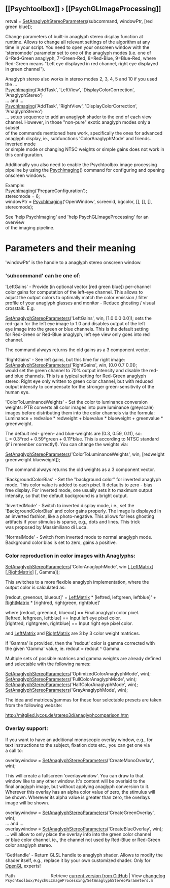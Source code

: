 ## [[Psychtoolbox]] &#8250; [[PsychGLImageProcessing]]

retval = [SetAnaglyphStereoParameters](SetAnaglyphStereoParameters)(subcommand, windowPtr, [red green blue]);  
  
Change parameters of built-in anaglyph stereo display function at  
runtime. Allows to change all relevant settings of the algorithm at any  
time in your script. You need to open your onscreen window with the  
'stereomode' parameter set to one of the anaglyph modes (i.e. one of  
6=Red-Green anaglyph, 7=Green-Red, 8=Red-Blue, 9=Blue-Red, where  
Red-Green means "Left eye displayed in red channel, right eye displayed  
in green channel").  
  
Anaglyph stereo also works in stereo modes 2, 3, 4, 5 and 10 if you used  
the ...  
[PsychImaging](PsychImaging)('AddTask', 'LeftView', 'DisplayColorCorrection', 'AnaglyphStereo')  
... and ...  
[PsychImaging](PsychImaging)('AddTask', 'RightView', 'DisplayColorCorrection', 'AnaglyphStereo')  
... setup sequence to add an anaglyph shader to the end of each view  
channel. However, in those "non-pure" exotic anaglyph modes only a subset  
of the commands mentioned here work, specifically the ones for advanced  
anaglyph display, ie., subfunctions 'ColorAnaglyphMode' and friends. Inverted mode  
or simple mode or changing NTSC weights or simple gains does not work in  
this configuration.  
  
Additionally you also need to enable the Psychtoolbox image processing  
pipeline by using the [PsychImaging](PsychImaging)() command for configuring and opening  
onscreen windows.  
  
Example:  
[PsychImaging](PsychImaging)('PrepareConfiguration');  
stereomode = 6;  
windowPtr = [PsychImaging](PsychImaging)('OpenWindow', screenid, bgcolor, [], [], [], stereomode);  
  
See 'help PsychImaging' and 'help PsychGLImageProcessing' for an overview  
of the imaging pipeline.  
  
# Parameters and their meaning  
  
'windowPtr' is the handle to a anaglyph stereo onscreen window.  
  
### 'subcommand' can be one of:  
  
'LeftGains' - Provide (in optional vector [red green blue]) per-channel  
color gains for computation of the left-eye channel. This allows to  
adjust the output colors to optimally match the color emission / filter  
profile of your anaglyph glasses and monitor - Reduce ghosting / visual  
crosstalk. E.g.  
  
[SetAnaglyphStereoParameters](SetAnaglyphStereoParameters)('LeftGains', win, [1.0 0.0 0.0]); sets the  
red-gain for the left eye image to 1.0 and disables output of the left  
eye image into the green or blue channels. This is the default setting  
for Red-Green or Red-Blue anaglyph, left eye view only goes into red  
channel.  
  
The command always returns the old gains as a 3 component vector.  
  
'RightGains' - See left gains, but this time for right image:  
[SetAnaglyphStereoParameters](SetAnaglyphStereoParameters)('RightGains', win, [0.0 0.7 0.0]);  
would set the green channel to 70% output intensity and disable the red-  
and blue channels. This is a typical setting for Red-Green anaglyph  
stereo: Right eye only written to green color channel, but with reduced  
output intensity to compensate for the stronger green-sensitivity of the  
human eye.  
  
'ColorToLuminanceWeights' - Set the color to luminance conversion  
weights: PTB converts all color images into pure luminance (greyscale)  
images before distributing them into the color channels via the formula:  
Luminance = redvalue \* redweight + bluevalue \* blueweight + greenvalue \*  
greenweight.  
  
The default red- green- and blue-weights are (0.3, 0.59, 0.11), so:  
L = 0.3\*red + 0.59\*green + 0.11\*blue. This is according to NTSC standard  
(if i remember correctly!). You can change the weights via:  
  
[SetAnaglyphStereoParameters](SetAnaglyphStereoParameters)('ColorToLuminanceWeights', win, [redweight greenweight blueweight]);  
  
The command always returns the old weights as a 3 component vector.  
  
'BackgroundColorBias' - Set the "background color" for inverted anaglyph  
mode. This color value is added to each pixel. It defaults to zero - bias  
free display. For inverted mode, one usually sets it to maximum output  
intensity, so that the default background is a bright output.  
  
'InvertedMode' - Switch to inverted display mode, i.e., set the  
'BackgroundColorBias' and color gains properly. The image is displayed in  
an inverted fashion, like a photo-negative. This allows for less ghosting  
artifacts if your stimulus is sparse, e.g., dots and lines. This trick  
was proposed by Massimiliano di Luca.  
  
'NormalMode' - Switch from inverted mode to normal anaglyph mode.  
Background color bias is set to zero, gains a positive.  
  
### Color reproduction in color images with Anaglyphs:  
  
[SetAnaglyphStereoParameters](SetAnaglyphStereoParameters)('ColorAnaglyphMode', win [,[LeftMatrix](LeftMatrix)] [,[RightMatrix](RightMatrix)] [, Gamma]);  
  
This switches to a more flexible anaglyph implementation, where the  
output color is calculated as:  
  
[redout, greenout, blueout]' = [LeftMatrix](LeftMatrix) \* [leftred, leftgreen, leftblue]' + [RightMatrix](RightMatrix) \* [rightred, rightgreen, rightblue]'  
  
where [redout, greenout, blueout] == Final anaglyph color pixel.  
      [leftred, leftgreen, leftblue] == Input left eye pixel color.  
      [rightred, rightgreen, rightblue] == Input right eye pixel color.  
  
and   [LeftMatrix](LeftMatrix) and [RightMatrix](RightMatrix) are 3 by 3 color weight matrices.  
  
If 'Gamma' is provided, then the 'redout' color is gamma corrected with  
the given 'Gamma' value, ie. redout = redout ^ Gamma.  
  
Multiple sets of possible matrices and gamma weights are already defined  
and selectable with the following names:  
  
[SetAnaglyphStereoParameters](SetAnaglyphStereoParameters)('OptimizedColorAnaglyphMode', win);  
[SetAnaglyphStereoParameters](SetAnaglyphStereoParameters)('FullColorAnaglyphMode', win);  
[SetAnaglyphStereoParameters](SetAnaglyphStereoParameters)('HalfColorAnaglyphMode', win);  
[SetAnaglyphStereoParameters](SetAnaglyphStereoParameters)('GrayAnaglyphMode', win);  
  
The idea and matrices/gammas for these four selectable presets are taken  
from the following website:  
  
http://mitglied.lycos.de/stereo3d/anaglyphcomparison.htm  
  
  
### Overlay support:  
  
If you want to have an additional monoscopic overlay window, e.g., for  
text instructions to the subject, fixation dots etc., you can get one via  
a call to:  
  
overlaywindow = [SetAnaglyphStereoParameters](SetAnaglyphStereoParameters)('CreateMonoOverlay', win);  
  
This will create a fullscreen 'overlaywindow'. You can draw to that  
window like to any other window. It's content will be overlaid to the  
final anaglyph image, but without applying anaglyph conversion to it.  
Wherever this overlay has an alpha color value of zero, the stimulus will  
be shown. Wherever its alpha value is greater than zero, the overlays  
image will be shown.  
  
overlaywindow = [SetAnaglyphStereoParameters](SetAnaglyphStereoParameters)('CreateGreenOverlay', win);  
... and ...  
overlaywindow = [SetAnaglyphStereoParameters](SetAnaglyphStereoParameters)('CreateBlueOverlay', win);  
... will allow to only place the overlay info into the green color channel  
or blue color channel, ie., the channel not used by Red-Blue or Red-Green  
color anaglyph stereo.  
  
'GetHandle' - Return GLSL handle to anaglyph shader. Allows to modify the  
shader itself, e.g., replace it by your own customized shader. Only for  
[OpenGL](OpenGL) experts!  
  




<div class="code_header" style="text-align:right;">
  <span style="float:left;">Path&nbsp;&nbsp;</span> <span class="counter">Retrieve <a href=
  "https://raw.github.com/Psychtoolbox-3/Psychtoolbox-3/beta/Psychtoolbox/PsychGLImageProcessing/SetAnaglyphStereoParameters.m">current version from GitHub</a> | View <a href=
  "https://github.com/Psychtoolbox-3/Psychtoolbox-3/commits/beta/Psychtoolbox/PsychGLImageProcessing/SetAnaglyphStereoParameters.m">changelog</a></span>
</div>
<div class="code">
  <code>Psychtoolbox/PsychGLImageProcessing/SetAnaglyphStereoParameters.m</code>
</div>

